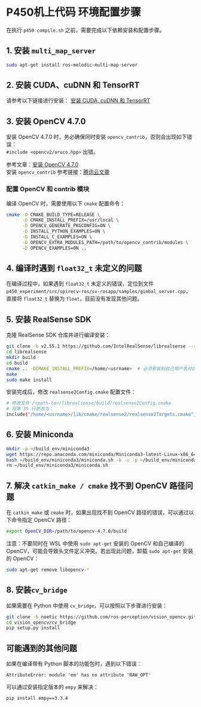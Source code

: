 
# P450机上代码 环境配置步骤

在执行 `p450 compile.sh` 之前，需要完成以下依赖安装和配置步骤。

## 1. 安装 `multi_map_server`

```bash
sudo apt-get install ros-melodic-multi-map-server
```

## 2. 安装 CUDA、cuDNN 和 TensorRT

请参考以下链接进行安装：
[安装 CUDA, cuDNN 和 TensorRT](https://blog.csdn.net/Apple_Coco/article/details/129293019)

## 3. 安装 OpenCV 4.7.0

安装 OpenCV 4.7.0 时，务必确保同时安装 `opencv_contrib`，否则会出现如下错误：  
`#include <opencv2/aruco.hpp>` 出错。

参考文章：[安装 OpenCV 4.7.0](https://blog.csdn.net/wxyczhyza/article/details/128968849)  
安装 `opencv_contrib` 参考链接：[腾讯云文章](https://cloud.tencent.com/developer/article/1491605)

### 配置 OpenCV 和 contrib 模块

编译 OpenCV 时，需要使用以下 `cmake` 配置命令：

```bash
cmake -D CMAKE_BUILD_TYPE=RELEASE \
      -D CMAKE_INSTALL_PREFIX=/usr/local \
      -D OPENCV_GENERATE_PKGCONFIG=ON \
      -D INSTALL_PYTHON_EXAMPLES=ON \
      -D INSTALL_C_EXAMPLES=ON \
      -D OPENCV_EXTRA_MODULES_PATH=/path/to/opencv_contrib/modules \
      -D OPENCV_EXAMPLES=ON ..
```

## 4. 编译时遇到 `float32_t` 未定义的问题

在编译过程中，如果遇到 `float32_t` 未定义的错误，定位到文件 `p450_experiment/src/spirecv-ros/sv-rosapp/samples/gimbal_server.cpp`，直接将 `float32_t` 替换为 `float`，目前没有发现其他问题。

## 5. 安装 RealSense SDK

克隆 RealSense SDK 仓库并进行编译安装：

```bash
git clone -b v2.55.1 https://github.com/IntelRealSense/librealsense --recursive
cd librealsense
mkdir build
cd build
cmake .. -DCMAKE_INSTALL_PREFIX=/home/<usrname>  # 必须安装到自己用户名对应的目录下
make
sudo make install
```

安装完成后，修改 `realsense2Config.cmake` 配置文件：

```bash
# 修改文件 /<path-to>/librealsense/build/realsense2Config.cmake
# 将第 35 行更改为：
include("/home/<usrname>/lib/cmake/realsense2/realsense2Targets.cmake")
```

## 6. 安装 Miniconda

```bash
mkdir -p ~/build_env/miniconda3
wget https://repo.anaconda.com/miniconda/Miniconda3-latest-Linux-x86_64.sh -O ~/build_env/miniconda3/miniconda.sh
bash ~/build_env/miniconda3/miniconda.sh -b -u -p ~/build_env/miniconda3
rm ~/build_env/miniconda3/miniconda.sh
```

## 7. 解决 `catkin_make / cmake` 找不到 OpenCV 路径问题

在 `catkin_make` 或 `cmake` 时，如果出现找不到 OpenCV 路径的错误，可以通过以下命令指定 OpenCV 路径：

```bash
export OpenCV_DIR=/path/to/opencv-4.7.0/build
```

注意：不要同时在 WSL 中使用 `sudo apt-get` 安装的 OpenCV 和自己编译的 OpenCV，可能会导致头文件定义冲突。若出现此问题，卸载 `sudo apt-get` 安装的 OpenCV：

```bash
sudo apt-get remove libopencv-*
```

## 8. 安装`cv_bridge`

如果需要在 Python 中使用 `cv_bridge`，可以按照以下步骤进行安装：

```bash
git clone -b noetic https://github.com/ros-perception/vision_opencv.git --recursive
cd vision_opencv/cv_bridge
pip setup.py install
```

## 可能遇到的其他问题

如果在编译带有 Python 脚本的功能包时，遇到以下错误：

```
AttributeError: module 'em' has no attribute 'RAW_OPT'
```

可以通过安装指定版本的 `empy` 来解决：

```bash
pip install empy==3.3.4
```

